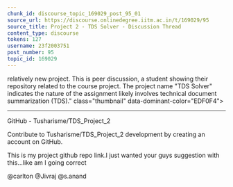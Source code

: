 ```yaml
---
chunk_id: discourse_topic_169029_post_95_01
source_url: https://discourse.onlinedegree.iitm.ac.in/t/169029/95
source_title: Project 2 - TDS Solver - Discussion Thread
content_type: discourse
tokens: 127
username: 23f2003751
post_number: 95
topic_id: 169029
---
```


 relatively new project. This is peer discussion, a student showing their repository related to the course project. The project name "TDS Solver" indicates the nature of the assignment likely involves technical document summarization (TDS)." class="thumbnail" data-dominant-color="EDF0F4">

---

GitHub - Tusharisme/TDS_Project_2

Contribute to Tusharisme/TDS_Project_2 development by creating an account on GitHub.

This is my project github repo link.I just wanted your guys suggestion with this…like am I going correct

@carlton @Jivraj @s.anand
